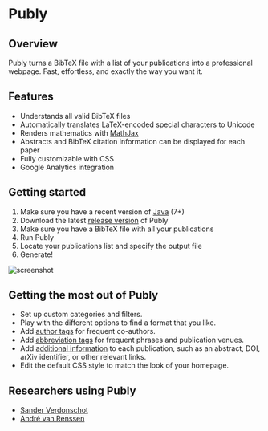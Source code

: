 # Publy

## Overview

Publy turns a BibTeX file with a list of your publications into a professional webpage. Fast, effortless, and exactly the way you want it.

## Features

 * Understands all valid BibTeX files
 * Automatically translates LaTeX-encoded special characters to Unicode
 * Renders mathematics with [MathJax](http://www.mathjax.org/)
 * Abstracts and BibTeX citation information can be displayed for each paper
 * Fully customizable with CSS
 * Google Analytics integration
 
## Getting started

 1. Make sure you have a recent version of [Java](http://www.java.com) (7+)
 2. Download the latest [release version](https://bitbucket.org/Mangara/publy/downloads) of Publy
 3. Make sure you have a BibTeX file with all your publications
 4. Run Publy
 5. Locate your publications list and specify the output file
 6. Generate!

![screenshot](http://i.imgur.com/1iZ6c2s.png)

## Getting the most out of Publy

* Set up custom categories and filters.
* Play with the different options to find a format that you like.
* Add [author tags](https://bitbucket.org/Mangara/publy/wiki/Publication%20list%20format#markdown-header-author-tags) for frequent co-authors.
* Add [abbreviation tags](https://bitbucket.org/Mangara/publy/wiki/Publication%20list%20format#markdown-header-abbreviation-tags) for frequent phrases and publication venues.
* Add [additional information](https://bitbucket.org/Mangara/publy/wiki/Publication%20list%20format#markdown-header-new-fields) to each publication, such as an abstract, DOI, arXiv identifier, or other relevant links.
* Edit the default CSS style to match the look of your homepage.

## Researchers using Publy

 * [Sander Verdonschot](http://cg.scs.carleton.ca/~sander/publications.html)
 * [André van Renssen](http://cg.scs.carleton.ca/~andre/publications.html)